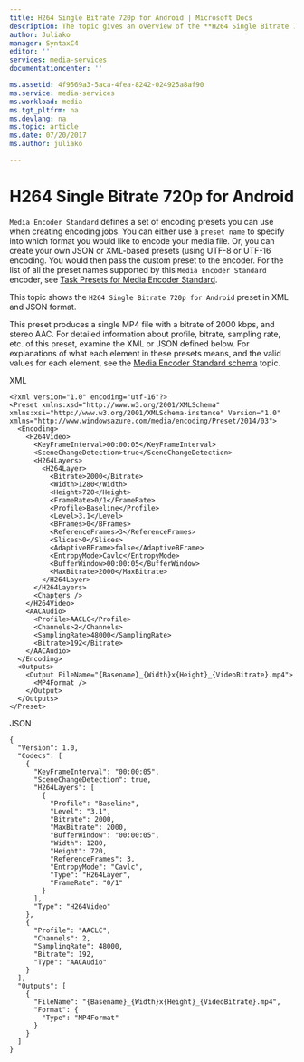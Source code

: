 ```yaml
---
title: H264 Single Bitrate 720p for Android | Microsoft Docs
description: The topic gives an overview of the **H264 Single Bitrate 720p for Android** task preset.
author: Juliako
manager: SyntaxC4
editor: ''
services: media-services
documentationcenter: ''

ms.assetid: 4f9569a3-5aca-4fea-8242-024925a8af90
ms.service: media-services
ms.workload: media
ms.tgt_pltfrm: na
ms.devlang: na
ms.topic: article
ms.date: 07/20/2017
ms.author: juliako

---
```


# H264 Single Bitrate 720p for Android
`Media Encoder Standard` defines a set of encoding presets you can use when creating encoding jobs. You can either use a `preset name` to specify into which format you would like to encode your media file. Or, you can create your own JSON or XML-based presets (using UTF-8 or UTF-16 encoding. You would then pass the custom preset to the encoder. For the list of all the preset names supported by this `Media Encoder Standard` encoder, see [Task Presets for Media Encoder Standard](media-services-mes-presets-overview.md).  
  
This topic shows the `H264 Single Bitrate 720p for Android` preset in XML and JSON format.  
  
This preset produces a single MP4 file with a bitrate of 2000 kbps, and stereo AAC. For detailed information about profile, bitrate, sampling rate, etc. of this preset, examine the XML or JSON defined below. For explanations of what each element in these presets means, and the valid values for each element, see the [Media Encoder Standard schema](media-services-mes-schema.md) topic.  
  
 XML  
  
```  
<?xml version="1.0" encoding="utf-16"?>  
<Preset xmlns:xsd="http://www.w3.org/2001/XMLSchema" xmlns:xsi="http://www.w3.org/2001/XMLSchema-instance" Version="1.0" xmlns="http://www.windowsazure.com/media/encoding/Preset/2014/03">  
  <Encoding>  
    <H264Video>  
      <KeyFrameInterval>00:00:05</KeyFrameInterval>  
      <SceneChangeDetection>true</SceneChangeDetection>  
      <H264Layers>  
        <H264Layer>  
          <Bitrate>2000</Bitrate>  
          <Width>1280</Width>  
          <Height>720</Height>  
          <FrameRate>0/1</FrameRate>  
          <Profile>Baseline</Profile>  
          <Level>3.1</Level>  
          <BFrames>0</BFrames>  
          <ReferenceFrames>3</ReferenceFrames>  
          <Slices>0</Slices>  
          <AdaptiveBFrame>false</AdaptiveBFrame>  
          <EntropyMode>Cavlc</EntropyMode>  
          <BufferWindow>00:00:05</BufferWindow>  
          <MaxBitrate>2000</MaxBitrate>  
        </H264Layer>  
      </H264Layers>  
      <Chapters />  
    </H264Video>  
    <AACAudio>  
      <Profile>AACLC</Profile>  
      <Channels>2</Channels>  
      <SamplingRate>48000</SamplingRate>  
      <Bitrate>192</Bitrate>  
    </AACAudio>  
  </Encoding>  
  <Outputs>  
    <Output FileName="{Basename}_{Width}x{Height}_{VideoBitrate}.mp4">  
      <MP4Format />  
    </Output>  
  </Outputs>  
</Preset>  
```  
  
 JSON  
  
```  
{  
  "Version": 1.0,  
  "Codecs": [  
    {  
      "KeyFrameInterval": "00:00:05",  
      "SceneChangeDetection": true,  
      "H264Layers": [  
        {  
          "Profile": "Baseline",  
          "Level": "3.1",  
          "Bitrate": 2000,  
          "MaxBitrate": 2000,  
          "BufferWindow": "00:00:05",  
          "Width": 1280,  
          "Height": 720,  
          "ReferenceFrames": 3,  
          "EntropyMode": "Cavlc",  
          "Type": "H264Layer",  
          "FrameRate": "0/1"  
        }  
      ],  
      "Type": "H264Video"  
    },  
    {  
      "Profile": "AACLC",  
      "Channels": 2,  
      "SamplingRate": 48000,  
      "Bitrate": 192,  
      "Type": "AACAudio"  
    }  
  ],  
  "Outputs": [  
    {  
      "FileName": "{Basename}_{Width}x{Height}_{VideoBitrate}.mp4",  
      "Format": {  
        "Type": "MP4Format"  
      }  
    }  
  ]  
}  
```

